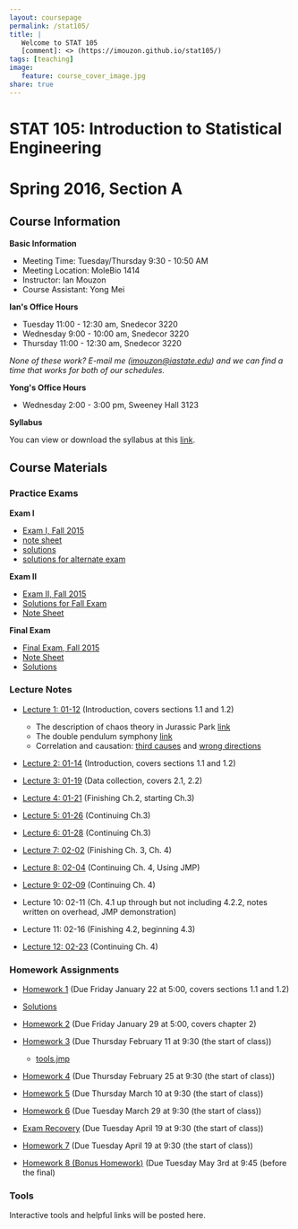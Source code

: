 ```yaml
---
layout: coursepage
permalink: /stat105/
title: |
   Welcome to STAT 105 
   [comment]: <> (https://imouzon.github.io/stat105/)
tags: [teaching]
image:
   feature: course_cover_image.jpg
share: true
---
```


# STAT 105: Introduction to Statistical Engineering 

# Spring 2016, Section A

## Course Information

**Basic Information**

-  Meeting Time: Tuesday/Thursday 9:30 - 10:50 AM
-  Meeting Location: MoleBio 1414
-  Instructor: Ian Mouzon
-  Course Assistant: Yong Mei

**Ian's Office Hours**

-  Tuesday 11:00 - 12:30 am, Snedecor 3220
-  Wednesday 9:00 - 10:00 am, Snedecor 3220
-  Thursday 11:00 - 12:30 am, Snedecor 3220

*None of these work? E-mail me (imouzon@iastate.edu) and we can find a time that works for both of our schedules.*

**Yong's Office Hours**

-  Wednesday 2:00 - 3:00 pm, Sweeney Hall 3123

**Syllabus**

You can view or download the syllabus at this [link](./syllabus_stat105_S16.pdf).


## Course Materials

### Practice Exams

   **Exam I**

   -  [Exam I, Fall 2015](./practice_exams/stat105_F15_exam1_formB_print.pdf)
   -  [note sheet](./practice_exams/stat105_note_sheet_exam1.pdf)
   -  [solutions](./practice_exams/stat105_F15_exam1B_soln.pdf)
   -  [solutions for alternate exam](./practice_exams/stat105_F15_exam1A_soln.pdf)

   **Exam II**
   
   -  [Exam II, Fall 2015](./practice_exams/exam2A/stat105_F15_exam2A.pdf)
   -  [Solutions for Fall Exam](./practice_exams/exam2A/practice_solutions_stat105_F15_exam2.pdf)
   -  [Note Sheet](./practice_exams/stat105_note_sheet_exam2_S16.pdf)


   **Final Exam**

   -  [Final Exam, Fall 2015](./practice_exams/stat105_F15_exam3.pdf)
   -  [Note Sheet](./practice_exams/final_note_sheet.pdf)
   -  [Solutions](./practice_exams/final_soln.pdf)


### Lecture Notes

-  [Lecture 1: 01-12](./lectures/lecture1/lecture1.html) (Introduction, covers sections 1.1 and 1.2)
   -  The description of chaos theory in Jurassic Park [link](https://www.youtube.com/watch?v=5cVLUPwrSmU)
   -  The double pendulum symphony [link](https://www.youtube.com/watch?v=MtJLhb9yaPc)
   -  Correlation and causation: [third causes](https://en.wikipedia.org/wiki/Third-cause_fallacy) and [wrong directions](https://en.wikipedia.org/wiki/Wrong_direction)

-  [Lecture 2: 01-14](./lectures/lecture2/lecture2.html) (Introduction, covers sections 1.1 and 1.2)

-  [Lecture 3: 01-19](./lectures/lecture3/lecture3.html) (Data collection, covers 2.1, 2.2)

-  [Lecture 4: 01-21](./lectures/lecture4/lecture4.html) (Finishing Ch.2, starting Ch.3)

-  [Lecture 5: 01-26](./lectures/lecture5/lecture5.html) (Continuing Ch.3)

-  [Lecture 6: 01-28](./lectures/lecture6/lecture6.html) (Continuing Ch.3)

-  [Lecture 7: 02-02](./lectures/lecture7/lecture7.html) (Finishing Ch. 3, Ch. 4)

-  [Lecture 8: 02-04](./lectures/lecture8/lecture8.html) (Continuing Ch. 4, Using JMP)

-  [Lecture 9: 02-09](./lectures/lecture9/lecture9.html) (Continuing Ch. 4)

-  Lecture 10: 02-11 (Ch. 4.1 up through but not including 4.2.2, notes written on overhead, JMP demonstration)

-  Lecture 11: 02-16 (Finishing 4.2, beginning 4.3)

-  [Lecture 12: 02-23](./lectures/lecture12/lecture12.html) (Continuing Ch. 4)

### Homework Assignments

-  [Homework 1](./hw/hw1/stat105_hw1.pdf) (Due Friday January 22 at 5:00, covers sections 1.1 and 1.2)

-  [Solutions](./hw/hw1/stat105_hw1_soln.pdf)

-  [Homework 2](./hw/hw2/stat105_hw2.pdf) (Due Friday January 29 at 5:00, covers chapter 2)

-  [Homework 3](./hw/hw3/stat105_hw3.pdf) (Due Thursday February 11 at 9:30 (the start of class))

   -  [tools.jmp](./hw/hw3/tools.jmp)

-  [Homework 4](./hw/hw4/stat105_hw4.pdf) (Due Thursday February 25 at 9:30 (the start of class))

-  [Homework 5](./hw/hw5/stat105_hw5.pdf) (Due Thursday March 10 at 9:30 (the start of class))

-  [Homework 6](./hw/hw6/stat105_hw6.pdf) (Due Tuesday March 29 at 9:30 (the start of class))

-  [Exam Recovery](./hw/exam_recovery/exam_recovery.pdf) (Due Tuesday April 19 at 9:30 (the start of class))

-  [Homework 7](./hw/hw7/stat105_hw7.pdf) (Due Tuesday April 19 at 9:30 (the start of class))

-  [Homework 8 (Bonus Homework)](./hw/hw8/stat105_hw8.pdf) (Due Tuesday May 3rd at 9:45 (before the final)

### Tools

   Interactive tools and helpful links will be posted here.
